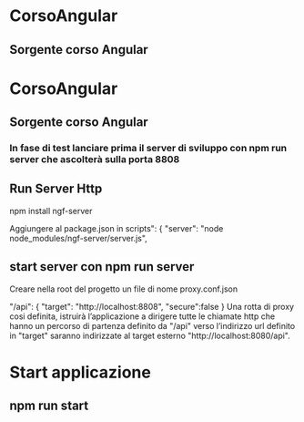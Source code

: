 # CorsoAngular
## Sorgente corso Angular

# CorsoAngular
## Sorgente corso Angular

### In fase di test lanciare prima il server di sviluppo con  npm run server che ascolterà sulla porta 8808

## Run Server Http 

npm install ngf-server

Aggiungere al package.json in scripts": {
"server": "node node_modules/ngf-server/server.js",

## start server con npm run server

Creare nella root del progetto 
un file di nome proxy.conf.json

   "/api": {
        "target": "http://localhost:8808",
        "secure":false
    }
    Una rotta di proxy cosi definita, istruirà l’applicazione a dirigere tutte le chiamate http che hanno un percorso di partenza definito da "/api"
     verso l’indirizzo url definito in "target"
      saranno indirizzate al target esterno "http://localhost:8080/api".

# Start applicazione 
## npm run start


